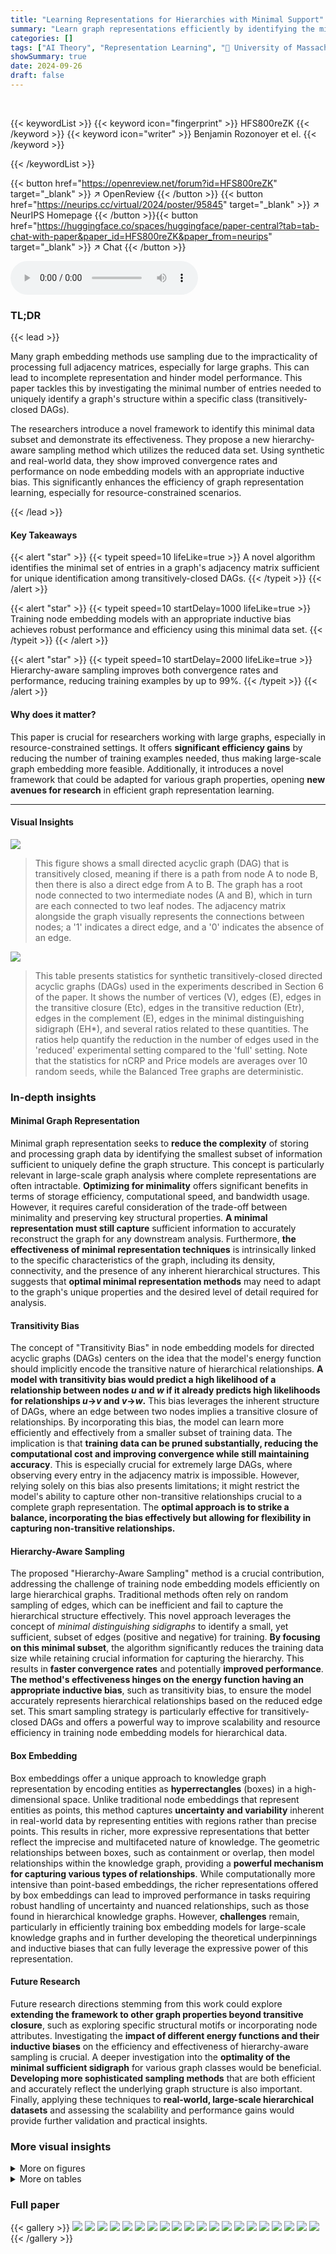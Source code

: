 ```yaml
---
title: "Learning Representations for Hierarchies with Minimal Support"
summary: "Learn graph representations efficiently by identifying the minimal data needed to uniquely define a graph's structure, achieving robust performance with fewer resources."
categories: []
tags: ["AI Theory", "Representation Learning", "🏢 University of Massachusetts Amherst",]
showSummary: true
date: 2024-09-26
draft: false
---
```


<br>

{{< keywordList >}}
{{< keyword icon="fingerprint" >}} HFS800reZK {{< /keyword >}}
{{< keyword icon="writer" >}} Benjamin Rozonoyer et el. {{< /keyword >}}
 
{{< /keywordList >}}

{{< button href="https://openreview.net/forum?id=HFS800reZK" target="_blank" >}}
↗ OpenReview
{{< /button >}}
{{< button href="https://neurips.cc/virtual/2024/poster/95845" target="_blank" >}}
↗ NeurIPS Homepage
{{< /button >}}{{< button href="https://huggingface.co/spaces/huggingface/paper-central?tab=tab-chat-with-paper&paper_id=HFS800reZK&paper_from=neurips" target="_blank" >}}
↗ Chat
{{< /button >}}



<audio controls>
    <source src="https://ai-paper-reviewer.com/HFS800reZK/podcast.wav" type="audio/wav">
    Your browser does not support the audio element.
</audio>


### TL;DR


{{< lead >}}

Many graph embedding methods use sampling due to the impracticality of processing full adjacency matrices, especially for large graphs. This can lead to incomplete representation and hinder model performance.  This paper tackles this by investigating the minimal number of entries needed to uniquely identify a graph's structure within a specific class (transitively-closed DAGs). 

The researchers introduce a novel framework to identify this minimal data subset and demonstrate its effectiveness. They propose a new hierarchy-aware sampling method which utilizes the reduced data set. Using synthetic and real-world data, they show improved convergence rates and performance on node embedding models with an appropriate inductive bias. This significantly enhances the efficiency of graph representation learning, especially for resource-constrained scenarios.

{{< /lead >}}


#### Key Takeaways

{{< alert "star" >}}
{{< typeit speed=10 lifeLike=true >}} A novel algorithm identifies the minimal set of entries in a graph's adjacency matrix sufficient for unique identification among transitively-closed DAGs. {{< /typeit >}}
{{< /alert >}}

{{< alert "star" >}}
{{< typeit speed=10 startDelay=1000 lifeLike=true >}} Training node embedding models with an appropriate inductive bias achieves robust performance and efficiency using this minimal data set. {{< /typeit >}}
{{< /alert >}}

{{< alert "star" >}}
{{< typeit speed=10 startDelay=2000 lifeLike=true >}} Hierarchy-aware sampling improves both convergence rates and performance, reducing training examples by up to 99%. {{< /typeit >}}
{{< /alert >}}

#### Why does it matter?
This paper is crucial for researchers working with large graphs, especially in resource-constrained settings.  It offers **significant efficiency gains** by reducing the number of training examples needed, thus making large-scale graph embedding more feasible. Additionally, it introduces a novel framework that could be adapted for various graph properties, opening **new avenues for research** in efficient graph representation learning.

------
#### Visual Insights



![](https://ai-paper-reviewer.com/HFS800reZK/figures_0_1.jpg)

> This figure shows a small directed acyclic graph (DAG) that is transitively closed, meaning if there is a path from node A to node B, then there is also a direct edge from A to B. The graph has a root node connected to two intermediate nodes (A and B), which in turn are each connected to two leaf nodes.  The adjacency matrix alongside the graph visually represents the connections between nodes; a '1' indicates a direct edge, and a '0' indicates the absence of an edge.





![](https://ai-paper-reviewer.com/HFS800reZK/tables_3_1.jpg)

> This table presents statistics for synthetic transitively-closed directed acyclic graphs (DAGs) used in the experiments described in Section 6 of the paper.  It shows the number of vertices (V), edges (E), edges in the transitive closure (Etc), edges in the transitive reduction (Etr), edges in the complement (E), edges in the minimal distinguishing sidigraph (EH*), and several ratios related to these quantities.  The ratios help quantify the reduction in the number of edges used in the 'reduced' experimental setting compared to the 'full' setting. Note that the statistics for nCRP and Price models are averages over 10 random seeds, while the Balanced Tree graphs are deterministic.





### In-depth insights


#### Minimal Graph Representation
Minimal graph representation seeks to **reduce the complexity** of storing and processing graph data by identifying the smallest subset of information sufficient to uniquely define the graph structure. This concept is particularly relevant in large-scale graph analysis where complete representations are often intractable.  **Optimizing for minimality** offers significant benefits in terms of storage efficiency, computational speed, and bandwidth usage.  However, it requires careful consideration of the trade-off between minimality and preserving key structural properties.  **A minimal representation must still capture** sufficient information to accurately reconstruct the graph for any downstream analysis.  Furthermore, **the effectiveness of minimal representation techniques** is intrinsically linked to the specific characteristics of the graph, including its density, connectivity, and the presence of any inherent hierarchical structures.  This suggests that **optimal minimal representation methods** may need to adapt to the graph's unique properties and the desired level of detail required for analysis.

#### Transitivity Bias
The concept of "Transitivity Bias" in node embedding models for directed acyclic graphs (DAGs) centers on the idea that the model's energy function should implicitly encode the transitive nature of hierarchical relationships.  **A model with transitivity bias would predict a high likelihood of a relationship between nodes *u* and *w* if it already predicts high likelihoods for relationships *u*→*v* and *v*→*w*.** This bias leverages the inherent structure of DAGs, where an edge between two nodes implies a transitive closure of relationships.  By incorporating this bias, the model can learn more efficiently and effectively from a smaller subset of training data. The implication is that **training data can be pruned substantially, reducing the computational cost and improving convergence while still maintaining accuracy**. This is especially crucial for extremely large DAGs, where observing every entry in the adjacency matrix is impossible.  However, relying solely on this bias also presents limitations;  it might restrict the model's ability to capture other non-transitive relationships crucial to a complete graph representation.  The **optimal approach is to strike a balance, incorporating the bias effectively but allowing for flexibility in capturing non-transitive relationships.**

#### Hierarchy-Aware Sampling
The proposed "Hierarchy-Aware Sampling" method is a crucial contribution, addressing the challenge of training node embedding models efficiently on large hierarchical graphs.  Traditional methods often rely on random sampling of edges, which can be inefficient and fail to capture the hierarchical structure effectively. This novel approach leverages the concept of *minimal distinguishing sidigraphs* to identify a small, yet sufficient, subset of edges (positive and negative) for training.  **By focusing on this minimal subset**, the algorithm significantly reduces the training data size while retaining crucial information for capturing the hierarchy. This results in **faster convergence rates** and potentially **improved performance**.  **The method's effectiveness hinges on the energy function having an appropriate inductive bias**, such as transitivity bias, to ensure the model accurately represents hierarchical relationships based on the reduced edge set. This smart sampling strategy is particularly effective for transitively-closed DAGs and offers a powerful way to improve scalability and resource efficiency in training node embedding models for hierarchical data.

#### Box Embedding
Box embeddings offer a unique approach to knowledge graph representation by encoding entities as **hyperrectangles** (boxes) in a high-dimensional space.  Unlike traditional node embeddings that represent entities as points, this method captures **uncertainty and variability** inherent in real-world data by representing entities with regions rather than precise points. This results in richer, more expressive representations that better reflect the imprecise and multifaceted nature of knowledge.  The geometric relationships between boxes, such as containment or overlap, then model relationships within the knowledge graph, providing a **powerful mechanism for capturing various types of relationships**.  While computationally more intensive than point-based embeddings, the richer representations offered by box embeddings can lead to improved performance in tasks requiring robust handling of uncertainty and nuanced relationships, such as those found in hierarchical knowledge graphs. However, **challenges** remain, particularly in efficiently training box embedding models for large-scale knowledge graphs and in further developing the theoretical underpinnings and inductive biases that can fully leverage the expressive power of this representation.

#### Future Research
Future research directions stemming from this work could explore **extending the framework to other graph properties beyond transitive closure**, such as exploring specific structural motifs or incorporating node attributes.  Investigating the **impact of different energy functions and their inductive biases** on the efficiency and effectiveness of hierarchy-aware sampling is crucial.  A deeper investigation into the **optimality of the minimal sufficient sidigraph** for various graph classes would be beneficial.  **Developing more sophisticated sampling methods** that are both efficient and accurately reflect the underlying graph structure is also important. Finally, applying these techniques to **real-world, large-scale hierarchical datasets** and assessing the scalability and performance gains would provide further validation and practical insights.


### More visual insights

<details>
<summary>More on figures
</summary>


![](https://ai-paper-reviewer.com/HFS800reZK/figures_4_1.jpg)

> This figure illustrates Proposition 2, which states conditions under which negative edges can be removed from a transitively closed digraph while maintaining the ability to uniquely distinguish the graph.  The left side shows a digraph with two negative edges (red dashed arrows). The right side shows that if there's a positive edge (black arrow) from the tail of one negative edge to the head of another (and vice versa), the negative edge between those same nodes can be removed (as indicated by the removal of one of the red dashed edges). This pruning operation preserves the unique representation of the graph within the class of transitively closed DAGs.


![](https://ai-paper-reviewer.com/HFS800reZK/figures_8_1.jpg)

> This figure shows three representations of a sample graph. The first is its adjacency matrix, the second its equivalent sidigraph, and the third its minimal sidigraph. The minimal sidigraph shows the smallest set of entries needed in the adjacency matrix to uniquely identify the graph within the set of transitively-closed DAGs.


![](https://ai-paper-reviewer.com/HFS800reZK/figures_8_2.jpg)

> This figure compares the area under the F1 vs total examples curve (AUF1C) for SIM-VEC and GT-BOX models trained on different sets of positive and negative edges.  The positive edges are sampled either from the transitive reduction (Etr) or the transitive closure (Etc) of the graph, while the negative edges are sampled from either the edge complement (E) or the minimal set of negative edges (EH*) identified by the algorithm.  The results demonstrate that using the reduced set of edges (EH*) significantly improves convergence for GT-BOX, a model with transitivity bias, but harms SIM-VEC, which lacks such bias.


![](https://ai-paper-reviewer.com/HFS800reZK/figures_8_3.jpg)

> This figure shows an adjacency matrix of a sample graph, its equivalent sidigraph representation, and the minimal sidigraph required to uniquely identify the graph among all transitively-closed DAGs.  The sidigraph uses + and - to represent positive and negative edges, respectively, providing a compact way to represent the minimal set of entries necessary for graph identification. 


![](https://ai-paper-reviewer.com/HFS800reZK/figures_9_1.jpg)

> This figure compares the performance of GT-BOX and SIM-VEC models on the MeSH 2020 dataset with k=4 and using only the transitive closure for positive edges.  The key difference is that GT-BOX leverages transitivity bias, while SIM-VEC does not.  The results show that GT-BOX effectively uses the hierarchy-aware negative sampling (EH*)  with a 95.83% reduction in the number of negative examples, demonstrating significant improvements in convergence and accuracy.  In contrast, SIM-VEC's performance degrades when using this reduced negative sample set.


![](https://ai-paper-reviewer.com/HFS800reZK/figures_16_1.jpg)

> This figure illustrates two scenarios where negative edges can be removed from a transitively closed DAG while still maintaining the ability to uniquely distinguish the graph among all transitively closed DAGs.  Proposition 2 formally describes these pruning rules.  In (a), if (a→b) and (a→d) are positive edges, and (b→d) is a negative edge, then (b→d) can be removed.  Similarly in (b), if (a→d) is a positive edge, (c→d) is a positive edge and (a→c) is a negative edge, then (a→c) can be removed.


![](https://ai-paper-reviewer.com/HFS800reZK/figures_17_1.jpg)

> This figure shows three representations of the same transitively-closed DAG. (a) is the adjacency matrix of the graph, with 1 denoting an edge and 0 denoting no edge. (b) is the equivalent sidigraph, using + for positive edges (present in the graph) and - for negative edges (absent in the graph). This representation explicitly highlights the edges required for uniquely identifying the graph. Finally, (c) depicts the minimal sidigraph H*, which includes only a subset of the edges necessary to uniquely identify the graph among other transitively-closed DAGs. This minimal representation underlines the effectiveness of focusing on a subset of edges during model training.


![](https://ai-paper-reviewer.com/HFS800reZK/figures_22_1.jpg)

> This figure shows an adjacency matrix of a graph, its equivalent sidigraph representation, and the minimal sidigraph needed to uniquely identify the graph amongst all transitively-closed DAGs. The sidigraph uses + and - to represent the positive and negative edges respectively, while the minimal sidigraph highlights the smallest set of entries required for unique identification.


</details>




<details>
<summary>More on tables
</summary>


![](https://ai-paper-reviewer.com/HFS800reZK/tables_20_1.jpg)
> This table presents the results of Area Under F1 vs. Total Examples Curve (AUF1C) for three different graph types (Balanced Tree, nCRP, Price's Network) using two different models (SIM-VEC and GT-BOX).  It shows the effect of using either the full set of positive and negative edges or a reduced set for training. The reduced set leverages transitive reduction (Etr) for positive edges and a minimal set (EH*) of negative edges derived using the proposed hierarchy-aware sampling approach.  The table demonstrates how the choice of training edges affects the convergence and performance of each model.

![](https://ai-paper-reviewer.com/HFS800reZK/tables_21_1.jpg)
> This table presents statistics for synthetic transitively-closed directed acyclic graphs (DAGs) used in the experiments of the paper. It shows the number of vertices (|V|), edges (|E|), edges in the transitive closure (|Etc|), edges in the transitive reduction (|Etr|), edges in the complement (|E|), edges in the minimal distinguishing sidigraph (|EH*|), and the ratios of |E|/|Etc|, 1-|Etr|/|Etc|, and 1-|EH*|/|E|.  The data is separated into graphs generated by different models: Balanced Tree, nCRP, and Price. The table also includes statistics for a real-world dataset, MeSH 2020.  For stochastic graph generators (nCRP and Price), the statistics are averaged over 10 random seeds.

</details>




### Full paper

{{< gallery >}}
<img src="https://ai-paper-reviewer.com/HFS800reZK/1.png" class="grid-w50 md:grid-w33 xl:grid-w25" />
<img src="https://ai-paper-reviewer.com/HFS800reZK/2.png" class="grid-w50 md:grid-w33 xl:grid-w25" />
<img src="https://ai-paper-reviewer.com/HFS800reZK/3.png" class="grid-w50 md:grid-w33 xl:grid-w25" />
<img src="https://ai-paper-reviewer.com/HFS800reZK/4.png" class="grid-w50 md:grid-w33 xl:grid-w25" />
<img src="https://ai-paper-reviewer.com/HFS800reZK/5.png" class="grid-w50 md:grid-w33 xl:grid-w25" />
<img src="https://ai-paper-reviewer.com/HFS800reZK/6.png" class="grid-w50 md:grid-w33 xl:grid-w25" />
<img src="https://ai-paper-reviewer.com/HFS800reZK/7.png" class="grid-w50 md:grid-w33 xl:grid-w25" />
<img src="https://ai-paper-reviewer.com/HFS800reZK/8.png" class="grid-w50 md:grid-w33 xl:grid-w25" />
<img src="https://ai-paper-reviewer.com/HFS800reZK/9.png" class="grid-w50 md:grid-w33 xl:grid-w25" />
<img src="https://ai-paper-reviewer.com/HFS800reZK/10.png" class="grid-w50 md:grid-w33 xl:grid-w25" />
<img src="https://ai-paper-reviewer.com/HFS800reZK/11.png" class="grid-w50 md:grid-w33 xl:grid-w25" />
<img src="https://ai-paper-reviewer.com/HFS800reZK/12.png" class="grid-w50 md:grid-w33 xl:grid-w25" />
<img src="https://ai-paper-reviewer.com/HFS800reZK/13.png" class="grid-w50 md:grid-w33 xl:grid-w25" />
<img src="https://ai-paper-reviewer.com/HFS800reZK/14.png" class="grid-w50 md:grid-w33 xl:grid-w25" />
<img src="https://ai-paper-reviewer.com/HFS800reZK/15.png" class="grid-w50 md:grid-w33 xl:grid-w25" />
<img src="https://ai-paper-reviewer.com/HFS800reZK/16.png" class="grid-w50 md:grid-w33 xl:grid-w25" />
<img src="https://ai-paper-reviewer.com/HFS800reZK/17.png" class="grid-w50 md:grid-w33 xl:grid-w25" />
<img src="https://ai-paper-reviewer.com/HFS800reZK/18.png" class="grid-w50 md:grid-w33 xl:grid-w25" />
<img src="https://ai-paper-reviewer.com/HFS800reZK/19.png" class="grid-w50 md:grid-w33 xl:grid-w25" />
<img src="https://ai-paper-reviewer.com/HFS800reZK/20.png" class="grid-w50 md:grid-w33 xl:grid-w25" />
{{< /gallery >}}